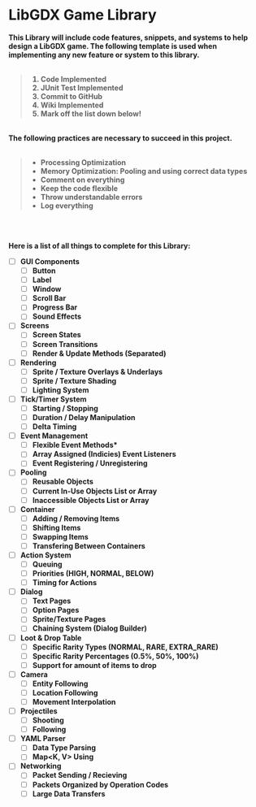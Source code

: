 # LibGDX Game Library
<p>
<b>This Library will include code features, snippets, and systems to help design a LibGDX game. 
The following template is used when implementing any new feature or system to this library.<b>
<br><br>
<blockquote>
<ol type="1">
  <li> Code Implemented</li>
  <li> JUnit Test Implemented</li>
  <li> Commit to GitHub</li>
  <li> Wiki Implemented</li>
  <li> Mark off the list down below!</li>
</ol>  
</blockquote>
<br>
The following practices are necessary to succeed in this project.<b>
<br><br>
<blockquote>
<ul>
  <li> Processing Optimization</li>
  <li> Memory Optimization: Pooling and using correct data types</li>
  <li> Comment on everything</li>
  <li> Keep the code flexible</li>
  <li> Throw understandable errors</li>
  <li> Log everything</li>
</ul>  
</blockquote>


<br><br>
</p>

Here is a list of all things to complete for this Library:
- [ ] GUI Components
  - [ ] Button
  - [ ] Label
  - [ ] Window
  - [ ] Scroll Bar
  - [ ] Progress Bar
  - [ ] Sound Effects
  
- [ ] Screens
  - [ ] Screen States
  - [ ] Screen Transitions
  - [ ] Render & Update Methods (Separated)
  
- [ ] Rendering
  - [ ] Sprite / Texture Overlays & Underlays
  - [ ] Sprite / Texture Shading
  - [ ] Lighting System
  
- [ ] Tick/Timer System
  - [ ] Starting / Stopping
  - [ ] Duration / Delay Manipulation
  - [ ] Delta Timing
  
- [ ] Event Management
  - [ ] Flexible Event Methods*
  - [ ] Array Assigned (Indicies) Event Listeners
  - [ ] Event Registering / Unregistering 
  
- [ ] Pooling
  - [ ] Reusable Objects
  - [ ] Current In-Use Objects List or Array
  - [ ] Inaccessible Objects List or Array

- [ ] Container
  - [ ] Adding / Removing Items
  - [ ] Shifting Items
  - [ ] Swapping Items
  - [ ] Transfering Between Containers
  
- [ ] Action System
  - [ ] Queuing
  - [ ] Priorities (HIGH, NORMAL, BELOW)
  - [ ] Timing for Actions
  
- [ ] Dialog
  - [ ] Text Pages
  - [ ] Option Pages
  - [ ] Sprite/Texture Pages
  - [ ] Chaining System (Dialog Builder)

- [ ] Loot & Drop Table
  - [ ] Specific Rarity Types (NORMAL, RARE, EXTRA_RARE)
  - [ ] Specific Rarity Percentages (0.5%, 50%, 100%)
  - [ ] Support for amount of items to drop
  
- [ ] Camera
  - [ ] Entity Following
  - [ ] Location Following
  - [ ] Movement Interpolation
  
- [ ] Projectiles
  - [ ] Shooting
  - [ ] Following  
  
- [ ] YAML Parser
  - [ ] Data Type Parsing
  - [ ] Map<K, V> Using
  
- [ ] Networking
  - [ ] Packet Sending / Recieving
  - [ ] Packets Organized by Operation Codes
  - [ ] Large Data Transfers

